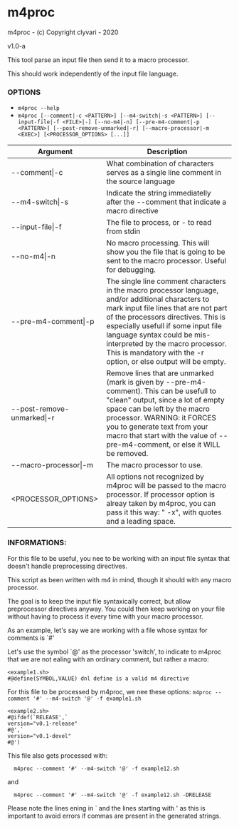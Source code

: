 # m4proc

m4proc - (c) Copyright clyvari - 2020

v1.0-a

This tool parse an input file then send it to a macro processor.

This should work independently of the input file language.

### OPTIONS

* ```m4proc --help```
* ```m4proc [--comment|-c <PATTERN>] [--m4-switch|-s <PATTERN>] [--input-file|-f <FILE>|-] [--no-m4|-n] [--pre-m4-comment|-p <PATTERN>] [--post-remove-unmarked|-r] [--macro-processor|-m <EXEC>] [<PROCESSOR_OPTIONS> [...]]```


| Argument         | Description   |
| -----------------| ------------- |
| --comment\|-c    | What combination of characters serves as a single line comment in the source language |
| --m4-switch\|-s  | Indicate the string immediatelly after the --comment that indicate a macro directive  |
| --input-file\|-f | The file to process, or - to read from stdin                                          |
| --no-m4\|-n      | No macro processing. This will show you the file that is going to be sent to the macro processor. Useful for debugging.  |
| --pre-m4-comment\|-p  | The single line comment characters in the macro processor language, and/or additional characters to mark input file lines that are not part of the processors directives. This is especially usefull if some input file language syntax could be mis-interpreted by the macro processor. This is mandatory with the -r option, or else output will be empty.  |
| --post-remove-unmarked\|-r | Remove lines that are unmarked (mark is given by --pre-m4-comment). This can be usefull to "clean" output, since a lot of empty space can be left by the macro processor. WARNING: it FORCES you to generate text from your macro that start with the value of --pre-m4-comment, or else it WILL be removed. |
| --macro-processor\|-m | The macro processor to use. |
| <PROCESSOR_OPTIONS> | All options not recognized by m4proc will be passed to the macro processor. If processor option is alreay taken by m4proc, you can pass it this way: " -x", with quotes and a leading space. |

### INFORMATIONS:

For this file to be useful, you nee to be working with an input file syntax that doesn't handle preprocessing directives.

This script as been written with m4 in mind, though it should with any macro processor.

The goal is to keep the input file syntaxically correct, but allow preprocessor directives anyway. You could then keep working on your file without having to process it every time with your macro processor.

As an example, let's say we are working with a file whose syntax for comments is `#'

Let's use the symbol `@' as the processor 'switch', to indicate to m4proc that we are not ealing with an ordinary comment, but rather a macro:

    <example1.sh>
    #@define(SYMBOL,VALUE) dnl define is a valid m4 directive

For this file to be processed by m4proc, we nee these options:
`m4proc --comment '#' --m4-switch '@' -f example1.sh`

    <example2.sh>
    #@ifdef(`RELEASE',`
    version="v0.1-release"
    #@',`
    version="v0.1-devel"
    #@')

This file also gets processed with:

      m4proc --comment '#' --m4-switch '@' -f example12.sh
      
and

      m4proc --comment '#' --m4-switch '@' -f example12.sh -DRELEASE

Please note the lines ening in ` and the lines starting with ' as this is important to avoid errors if commas are present in the generated strings.
